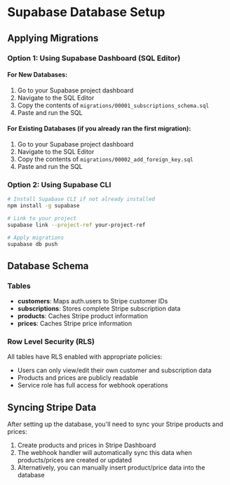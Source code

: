 # Supabase Database Setup

## Applying Migrations

### Option 1: Using Supabase Dashboard (SQL Editor)

#### For New Databases:
1. Go to your Supabase project dashboard
2. Navigate to the SQL Editor
3. Copy the contents of `migrations/00001_subscriptions_schema.sql`
4. Paste and run the SQL

#### For Existing Databases (if you already ran the first migration):
1. Go to your Supabase project dashboard
2. Navigate to the SQL Editor
3. Copy the contents of `migrations/00002_add_foreign_key.sql`
4. Paste and run the SQL

### Option 2: Using Supabase CLI

```bash
# Install Supabase CLI if not already installed
npm install -g supabase

# Link to your project
supabase link --project-ref your-project-ref

# Apply migrations
supabase db push
```

## Database Schema

### Tables

- **customers**: Maps auth.users to Stripe customer IDs
- **subscriptions**: Stores complete Stripe subscription data
- **products**: Caches Stripe product information
- **prices**: Caches Stripe price information

### Row Level Security (RLS)

All tables have RLS enabled with appropriate policies:
- Users can only view/edit their own customer and subscription data
- Products and prices are publicly readable
- Service role has full access for webhook operations

## Syncing Stripe Data

After setting up the database, you'll need to sync your Stripe products and prices:

1. Create products and prices in Stripe Dashboard
2. The webhook handler will automatically sync this data when products/prices are created or updated
3. Alternatively, you can manually insert product/price data into the database
